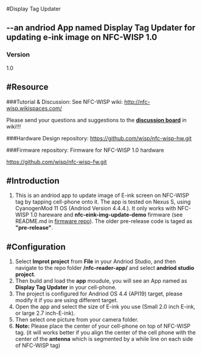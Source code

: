 #Display Tag Updater 

--an andriod App named **Display Tag Updater** for updating e-ink image on NFC-WISP 1.0
---
### Version
1.0


#Resource
---
###Tutorial & Discussion: 
See NFC-WISP wiki: http://nfc-wisp.wikispaces.com/

Please send your questions and suggestions to the [**discussion board**](http://nfc-wisp.wikispaces.com/wiki/messages) in wiki!!!	    

###Hardware Design repository:
https://github.com/wisp/nfc-wisp-hw.git

###Firmware repository:
Firmware for NFC-WISP 1.0 hardware 

https://github.com/wisp/nfc-wisp-fw.git		

#Introduction
---
1. This is an andriod app to update image of E-ink screen on NFC-WISP tag by tapping cell-phone onto it.
The app is tested on Nexus S, using CyanogenMod 11 OS (Andriod Version 4.4.4.). It only works with NFC-WISP 1.0 hareware and **nfc-eink-img-update-demo** firmware (see README.md in [firmware repo](https://github.com/wisp/nfc-wisp-fw.git)). 
The older pre-release code is taged as **"pre-release"**.


#Configuration
---
1. Select **Improt project** from **File** in your Andriod Studio, and then navigate to the repo folder **/nfc-reader-app/** and select **andriod studio project**.
2. Then build and load the **app** moudule, you will see an App named as **Display Tag Updater** in your cell-phone. 
3. The project is configured for Andriod OS 4.4 (API19) target, please modify it if you are using different target.
4. Open the app and select the size of E-ink you use (Small 2.0 inch E-ink, or large 2.7 inch-E-ink).
5. Then select one picture from your camera folder.
6. **Note:** Please place the center of your cell-phone on top of NFC-WISP tag. (it will works better if you align the center of the cell phone with the center of the **antenna** which is segmented by a while line on each side of NFC-WISP tag)

